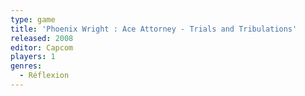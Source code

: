 ```yaml
---
type: game
title: 'Phoenix Wright : Ace Attorney - Trials and Tribulations'
released: 2008
editor: Capcom
players: 1
genres:
  - Réflexion
---
```

